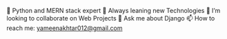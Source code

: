 🔭 Python and MERN stack expert
🌱 Always leaning new Technologies
👯 I’m looking to collaborate on Web Projects
💬 Ask me about Django
📫 How to reach me: yameenakhtar012@gmail.com

<!---
Yameen97/Yameen97 is a ✨ special ✨ repository because its `README.md` (this file) appears on your GitHub profile.
You can click the Preview link to take a look at your changes.
--->
